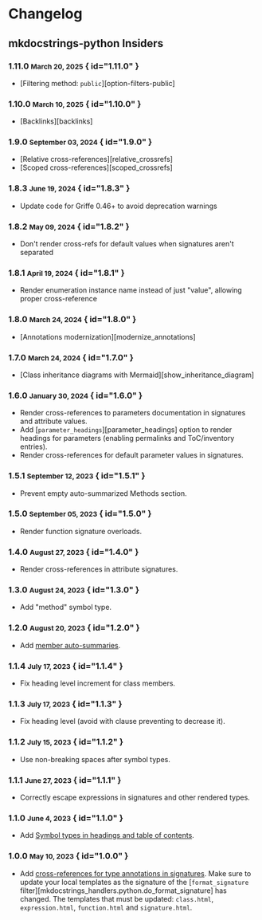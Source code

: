 # Changelog

## mkdocstrings-python Insiders

### 1.11.0 <small>March 20, 2025</small> { id="1.11.0" }

- [Filtering method: `public`][option-filters-public]

### 1.10.0 <small>March 10, 2025</small> { id="1.10.0" }

- [Backlinks][backlinks]

### 1.9.0 <small>September 03, 2024</small> { id="1.9.0" }

- [Relative cross-references][relative_crossrefs]
- [Scoped cross-references][scoped_crossrefs]

### 1.8.3 <small>June 19, 2024</small> { id="1.8.3" }

- Update code for Griffe 0.46+ to avoid deprecation warnings

### 1.8.2 <small>May 09, 2024</small> { id="1.8.2" }

- Don't render cross-refs for default values when signatures aren't separated

### 1.8.1 <small>April 19, 2024</small> { id="1.8.1" }

- Render enumeration instance name instead of just "value", allowing proper cross-reference

### 1.8.0 <small>March 24, 2024</small> { id="1.8.0" }

- [Annotations modernization][modernize_annotations]

### 1.7.0 <small>March 24, 2024</small> { id="1.7.0" }

- [Class inheritance diagrams with Mermaid][show_inheritance_diagram]

### 1.6.0 <small>January 30, 2024</small> { id="1.6.0" }

- Render cross-references to parameters documentation in signatures and attribute values.
- Add [`parameter_headings`][parameter_headings] option to render headings for parameters (enabling permalinks and ToC/inventory entries).
- Render cross-references for default parameter values in signatures.

### 1.5.1 <small>September 12, 2023</small> { id="1.5.1" }

- Prevent empty auto-summarized Methods section.

### 1.5.0 <small>September 05, 2023</small> { id="1.5.0" }

- Render function signature overloads.

### 1.4.0 <small>August 27, 2023</small> { id="1.4.0" }

- Render cross-references in attribute signatures.

### 1.3.0 <small>August 24, 2023</small> { id="1.3.0" }

- Add "method" symbol type.

### 1.2.0 <small>August 20, 2023</small> { id="1.2.0" }

- Add [member auto-summaries](../usage/configuration/members.md#summary).

### 1.1.4 <small>July 17, 2023</small> { id="1.1.4" }

- Fix heading level increment for class members.

### 1.1.3 <small>July 17, 2023</small> { id="1.1.3" }

- Fix heading level (avoid with clause preventing to decrease it).

### 1.1.2 <small>July 15, 2023</small> { id="1.1.2" }

- Use non-breaking spaces after symbol types.

### 1.1.1 <small>June 27, 2023</small> { id="1.1.1" }

- Correctly escape expressions in signatures and other rendered types.

### 1.1.0 <small>June 4, 2023</small> { id="1.1.0" }

- Add [Symbol types in headings and table of contents](../usage/configuration/headings.md#show_symbol_type_toc).

### 1.0.0 <small>May 10, 2023</small> { id="1.0.0" }

- Add [cross-references for type annotations in signatures](../usage/configuration/signatures.md#signature_crossrefs).
    Make sure to update your local templates as the signature of the
    [`format_signature` filter][mkdocstrings_handlers.python.do_format_signature]
    has changed. The templates that must be updated:
    `class.html`, `expression.html`, `function.html` and `signature.html`.
